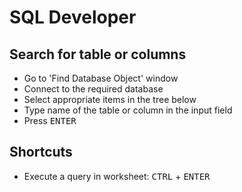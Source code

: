 # SQL Developer

## Search for table or columns

* Go to 'Find Database Object' window
* Connect to the required database
* Select appropriate items in the tree below
* Type name of the table or column in the input field
* Press <kbd>ENTER</kbd>

## Shortcuts

* Execute a query in worksheet: <kbd>CTRL</kbd> + <kbd>ENTER</kbd>

